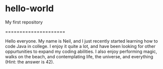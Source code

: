 # hello-world
My first repository

=====================

Hello everyone. My name is Neil, and I just recently started learning how to code Java in college. I enjoy it quite a lot,
and have been looking for other oppurtunities to expand my coding abilities. I also enjoy performing magic,
walks on the beach, and contemplating life, the universe, and everything (Hint: the answer is 42).
